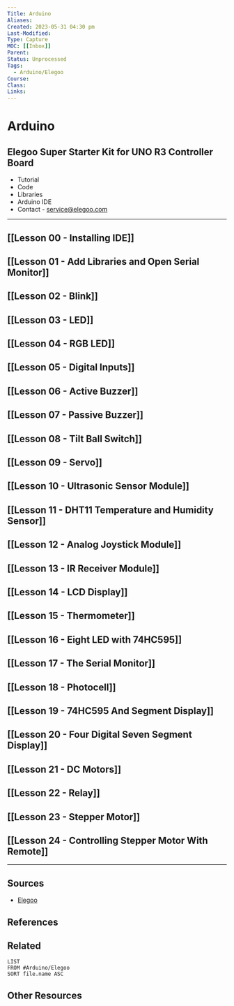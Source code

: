 ```yaml
---
Title: Arduino
Aliases:
Created: 2023-05-31 04:30 pm
Last-Modified:  
Type: Capture
MOC: [[Inbox]]
Parent:
Status: Unprocessed
Tags: 
  - Arduino/Elegoo
Course: 
Class: 
Links: 
---
```


# Arduino

## Elegoo Super Starter Kit for UNO R3 Controller Board

- Tutorial
- Code
- Libraries
- Arduino IDE
- Contact - service@elegoo.com
---

## [[Lesson 00 - Installing IDE]]

## [[Lesson 01 - Add Libraries and Open Serial Monitor]]

## [[Lesson 02 - Blink]]

## [[Lesson 03 - LED]]

## [[Lesson 04 - RGB LED]]

## [[Lesson 05 - Digital Inputs]]

## [[Lesson 06 - Active Buzzer]]

## [[Lesson 07 - Passive Buzzer]]

## [[Lesson 08 - Tilt Ball Switch]]

## [[Lesson 09 - Servo]]

## [[Lesson 10 - Ultrasonic Sensor Module]]

## [[Lesson 11 - DHT11 Temperature and Humidity Sensor]]

## [[Lesson 12 - Analog Joystick Module]]

## [[Lesson 13 - IR Receiver Module]]

## [[Lesson 14 - LCD Display]]

## [[Lesson 15 - Thermometer]]

## [[Lesson 16 - Eight LED with 74HC595]]

## [[Lesson 17 - The Serial Monitor]]

## [[Lesson 18 - Photocell]]

## [[Lesson 19 - 74HC595 And Segment Display]]

## [[Lesson 20 - Four Digital Seven Segment Display]]

## [[Lesson 21 - DC Motors]]

## [[Lesson 22 - Relay]]

## [[Lesson 23 - Stepper Motor]]

## [[Lesson 24 - Controlling Stepper Motor With Remote]]










---

## Sources

- [Elegoo](http://www.elegoo.com)





## References


## Related

```dataview
LIST
FROM #Arduino/Elegoo 
SORT file.name ASC
```

## Other Resources

